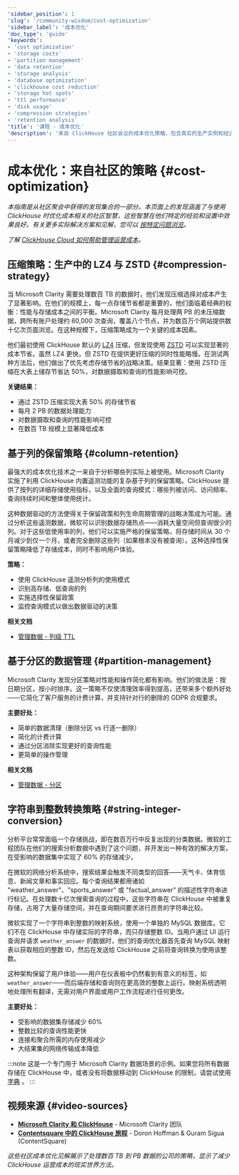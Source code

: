 ```yaml
---
'sidebar_position': 1
'slug': '/community-wisdom/cost-optimization'
'sidebar_label': '成本优化'
'doc_type': 'guide'
'keywords':
- 'cost optimization'
- 'storage costs'
- 'partition management'
- 'data retention'
- 'storage analysis'
- 'database optimization'
- 'clickhouse cost reduction'
- 'storage hot spots'
- 'ttl performance'
- 'disk usage'
- 'compression strategies'
- 'retention analysis'
'title': '课程 - 成本优化'
'description': '来自 ClickHouse 社区会议的成本优化策略，包含真实的生产实例和经过验证的技术。'
---
```



# 成本优化：来自社区的策略 {#cost-optimization}
*本指南是从社区聚会中获得的发现集合的一部分。本页面上的发现涵盖了与使用 ClickHouse 时优化成本相关的社区智慧，这些智慧在他们特定的经验和设置中效果良好。有关更多实际解决方案和见解，您可以 [按特定问题浏览](./community-wisdom.md)。*

*了解 [ClickHouse Cloud 如何帮助管理运营成本](/cloud/overview)。*

## 压缩策略：生产中的 LZ4 与 ZSTD {#compression-strategy}

当 Microsoft Clarity 需要处理数百 TB 的数据时，他们发现压缩选择对成本产生了显著影响。在他们的规模上，每一点存储节省都是重要的，他们面临着经典的权衡：性能与存储成本之间的平衡。Microsoft Clarity 每月处理两 PB 的未压缩数据，跨所有账户处理约 60,000 次查询，覆盖八个节点，并为数百万个网站提供数十亿次页面浏览。在这种规模下，压缩策略成为一个关键的成本因素。

他们最初使用 ClickHouse 默认的 [LZ4](/sql-reference/statements/create/table#lz4) 压缩，但发现使用 [ZSTD](/sql-reference/statements/create/table#zstd) 可以实现显著的成本节省。虽然 LZ4 更快，但 ZSTD 在提供更好压缩的同时性能略慢。在测试两种方法后，他们做出了优先考虑存储节省的战略决策。结果显著：使用 ZSTD 压缩在大表上储存节省达 50%，对数据摄取和查询的性能影响可控。

**关键结果：**
- 通过 ZSTD 压缩实现大表 50% 的存储节省
- 每月 2 PB 的数据处理能力
- 对数据摄取和查询的性能影响可控
- 在数百 TB 规模上显著降低成本

## 基于列的保留策略 {#column-retention}

最强大的成本优化技术之一来自于分析哪些列实际上被使用。Microsoft Clarity 实施了利用 ClickHouse 内置遥测功能的复杂基于列的保留策略。ClickHouse 提供了按列的详细存储使用指标，以及全面的查询模式：哪些列被访问、访问频率、查询持续时间和整体使用统计。

这种数据驱动的方法使得关于保留政策和列生命周期管理的战略决策成为可能。通过分析这些遥测数据，微软可以识别数据存储热点——消耗大量空间但查询很少的列。对于这些低使用率的列，他们可以实施严格的保留策略，将存储时间从 30 个月减少到仅一个月，或者完全删除这些列（如果根本没有被查询）。这种选择性保留策略降低了存储成本，同时不影响用户体验。

**策略：**
- 使用 ClickHouse 遥测分析列的使用模式
- 识别高存储、低查询的列
- 实施选择性保留政策
- 监控查询模式以做出数据驱动的决策

**相关文档**
- [管理数据 - 列级 TTL](/observability/managing-data)

## 基于分区的数据管理 {#partition-management}

Microsoft Clarity 发现分区策略对性能和操作简化都有影响。他们的做法是：按日期分区，按小时排序。这一策略不仅使清理效率得到提高，还带来多个额外好处——它简化了客户服务的计费计算，并支持针对行的删除的 GDPR 合规要求。

**主要好处：**
- 简单的数据清理（删除分区 vs 行逐一删除）
- 简化的计费计算
- 通过分区消除实现更好的查询性能
- 更简单的操作管理

**相关文档**
- [管理数据 - 分区](/observability/managing-data#partitions)

## 字符串到整数转换策略 {#string-integer-conversion}

分析平台常常面临一个存储挑战，即在数百万行中反复出现的分类数据。微软的工程团队在他们的搜索分析数据中遇到了这个问题，并开发出一种有效的解决方案，在受影响的数据集中实现了 60% 的存储减少。

在微软的网络分析系统中，搜索结果会触发不同类型的回答——天气卡、体育信息、新闻文章和事实回应。每个查询结果都用诸如 "weather_answer"、"sports_answer" 或 "factual_answer" 的描述性字符串进行标记。在处理数十亿次搜索查询的过程中，这些字符串在 ClickHouse 中被重复存储，占用了大量存储空间，并在查询期间要求进行昂贵的字符串比较。

微软实现了一个字符串到整数的映射系统，使用一个单独的 MySQL 数据库。它们不在 ClickHouse 中存储实际的字符串，而只存储整数 ID。当用户通过 UI 运行查询并请求 `weather_answer` 的数据时，他们的查询优化器首先查询 MySQL 映射表以获取相应的整数 ID，然后在发送给 ClickHouse 之前将查询转换为使用该整数。

这种架构保留了用户体验——用户在仪表板中仍然看到有意义的标签，如 `weather_answer`——而后端存储和查询则在更高效的整数上运行。映射系统透明地处理所有翻译，无需对用户界面或用户工作流程进行任何更改。

**主要好处：**
- 受影响的数据集存储减少 60%
- 整数比较的查询性能更快
- 连接和聚合所需的内存使用减少
- 大结果集的网络传输成本降低

:::note
这是一个专门用于 Microsoft Clarity 数据场景的示例。如果您将所有数据存储在 ClickHouse 中，或者没有将数据移动到 ClickHouse 的限制，请尝试使用 [字典](/dictionary) 。
:::

## 视频来源 {#video-sources}

- **[Microsoft Clarity 和 ClickHouse](https://www.youtube.com/watch?v=rUVZlquVGw0)** - Microsoft Clarity 团队
- **[Contentsquare 中的 ClickHouse 旅程](https://www.youtube.com/watch?v=zvuCBAl2T0Q)** - Doron Hoffman & Guram Sigua (ContentSquare)

*这些社区成本优化见解展示了处理数百 TB 到 PB 数据的公司的策略，显示了减少 ClickHouse 运营成本的现实世界方法。*
